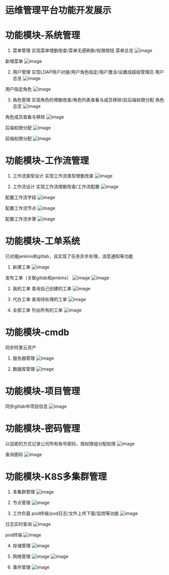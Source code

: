 # 运维管理平台功能开发展示

# 功能模块-系统管理
1. 菜单管理
实现菜单增删改查/菜单无感刷新/权限按钮
菜单总览
![image](https://user-images.githubusercontent.com/32893009/199173493-62650fa1-d25d-48c5-be27-01880cb8d2cc.png)

新增菜单
![image](https://user-images.githubusercontent.com/32893009/199173697-78410756-a311-469f-9edd-e35429aa3286.png)

2. 用户管理
实现LDAP用户对接/用户角色指定/用户激活/设置成超级管理员
用户总览
![image](https://user-images.githubusercontent.com/32893009/199173886-0689d14a-1ef9-4f99-aa96-4cd50fb7a509.png)

用户指定角色
![image](https://user-images.githubusercontent.com/32893009/199173960-b029e826-6d55-4e1f-b30e-624fff9592de.png)

3. 角色管理
实现角色的增删改查/角色列表查看与成员移除/前后端权限分配
角色总览
![image](https://user-images.githubusercontent.com/32893009/199174112-2655015e-59c2-4ace-aa20-e9640ef7f695.png)

角色成员查看与移除
![image](https://user-images.githubusercontent.com/32893009/199174136-f930bd6c-b297-4f17-881f-907b37418ab9.png)

后端权限分配
![image](https://user-images.githubusercontent.com/32893009/199174230-7591c07a-3d60-4518-953b-9c8c5cae9e65.png)

前端权限分配
![image](https://user-images.githubusercontent.com/32893009/199174351-530aae46-8afa-4c83-baff-194d3a84c06b.png)


# 功能模块-工作流管理
1. 工作流类型设计
实现工作流类型增删改查
![image](https://user-images.githubusercontent.com/32893009/199174808-c5195eba-8d36-47e1-8b54-fafe3cd129da.png)

2. 工作流设计
实现工作流增删改查/工作流配置
![image](https://user-images.githubusercontent.com/32893009/199175074-5046394b-98ff-4e85-b250-9ad112170bcc.png)

配置工作流字段
![image](https://user-images.githubusercontent.com/32893009/199175199-0729e644-c8ba-4aa0-b05d-29fc0f4306d8.png)

配置工作流节点
![image](https://user-images.githubusercontent.com/32893009/199175287-a5c93035-5e87-4f1a-9c5a-ce7837c09e8f.png)

配置工作流步骤
![image](https://user-images.githubusercontent.com/32893009/199175320-9f3d0b8d-9d9e-4845-b8c1-4e7f1d8ec088.png)


# 功能模块-工单系统
已对接jenkins和gitlab，且实现了任务异步处理，消息通知等功能
1. 新建工单
![image](https://user-images.githubusercontent.com/32893009/199175492-f326a545-81a6-4c63-9e85-d9d35879d61b.png)

发布工单（关联gitlab和jenkins）
![image](https://user-images.githubusercontent.com/32893009/199175620-d3648b4c-1ab3-401a-9624-c186284b9459.png)
![image](https://user-images.githubusercontent.com/32893009/199175886-0bd1e62b-0111-46bc-9cfb-6cb373399542.png)

2. 我的工单
查询自己创建的工单
![image](https://user-images.githubusercontent.com/32893009/199175948-ccd31527-e92f-4d33-ad6d-32f506f0aee3.png)

3. 代办工单
查询待处理的工单
![image](https://user-images.githubusercontent.com/32893009/199176033-9ee2730a-c71c-4658-a0dc-9eb6516d9c40.png)

4. 全部工单
列出所有的工单
![image](https://user-images.githubusercontent.com/32893009/199176131-b4f70bf3-269a-49b6-8a8b-215560ff145d.png)


# 功能模块-cmdb
同步阿里云资产
1. 服务器管理
![image](https://user-images.githubusercontent.com/32893009/199176400-c938cbb1-d171-45d6-8013-c09e827fcc12.png)

2. 数据库管理
![image](https://user-images.githubusercontent.com/32893009/199176561-b8585c11-a656-441c-a55c-2c8e69c5f1c2.png)


# 功能模块-项目管理
同步gitlab中项目信息
![image](https://user-images.githubusercontent.com/32893009/199177025-1249a654-5701-4388-9af3-92e14f3efe0a.png)


# 功能模块-密码管理
以加密的方式记录公司所有账号密码，按权限组分配权限
![image](https://user-images.githubusercontent.com/32893009/199177648-219d8d34-2612-453f-a59a-5004d71173f5.png)

查询密码
![image](https://user-images.githubusercontent.com/32893009/199177694-f8235c03-01b2-4e64-b9f8-36fca3525aa8.png)



# 功能模块-K8S多集群管理
1. 多集群管理
![image](https://user-images.githubusercontent.com/32893009/199178126-c5a892e9-1b77-4398-9be6-df07d600f5ca.png)

2. 节点管理
![image](https://user-images.githubusercontent.com/32893009/199178207-b436637b-49b1-4ca2-88b4-f25b1c6f4247.png)


3. 工作负载
pod终端/pod日志/文件上传下载/监控等功能
![image](https://user-images.githubusercontent.com/32893009/199178397-0e54647d-b05e-45f0-9d87-0da84a9c521a.png)

日志实时查询
![image](https://user-images.githubusercontent.com/32893009/199178614-a8445725-b553-46db-b416-a8f1fe7142b4.png)

pod终端
![image](https://user-images.githubusercontent.com/32893009/199178733-59ded17b-671a-4f5c-a4e6-4638e4411a21.png)


4. 存储管理
![image](https://user-images.githubusercontent.com/32893009/199178801-38949410-a249-40cc-b9bd-d57e525e2865.png)


5. 网络管理
![image](https://user-images.githubusercontent.com/32893009/199178877-7cd1990f-59d5-441c-b1d7-de0e11d40594.png)
![image](https://user-images.githubusercontent.com/32893009/199179210-e332ede1-4fed-48b2-88bc-7b9e5c486756.png)


6. 事件管理
![image](https://user-images.githubusercontent.com/32893009/199179391-01445919-c7d3-466e-bcd9-6a6b04ae8fb3.png)

